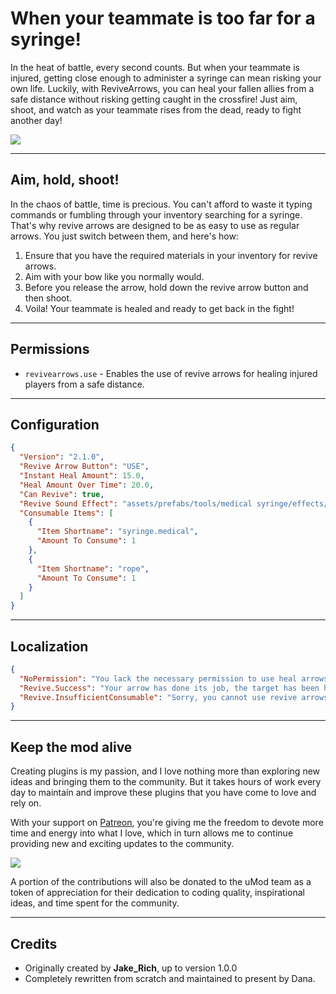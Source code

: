# When your teammate is too far for a syringe!
In the heat of battle, every second counts. But when your teammate is injured, getting close enough to administer a syringe can mean risking your own life. Luckily, with ReviveArrows, you can heal your fallen allies from a safe distance without risking getting caught in the crossfire! Just aim, shoot, and watch as your teammate rises from the dead, ready to fight another day!

![](https://i.imgur.com/DbfZmgl.png)

---------

## Aim, hold, shoot!
In the chaos of battle, time is precious. You can't afford to waste it typing commands or fumbling through your inventory searching for a syringe. That's why revive arrows are designed to be as easy to use as regular arrows. You just switch between them, and here's how:

1. Ensure that you have the required materials in your inventory for revive arrows.
2. Aim with your bow like you normally would.
3. Before you release the arrow, hold down the revive arrow button and then shoot.
4. Voila! Your teammate is healed and ready to get back in the fight!

------

## Permissions
* `revivearrows.use` - Enables the use of revive arrows for healing injured players from a safe distance.

----------

## Configuration
```json
{
  "Version": "2.1.0",
  "Revive Arrow Button": "USE",
  "Instant Heal Amount": 15.0,
  "Heal Amount Over Time": 20.0,
  "Can Revive": true,
  "Revive Sound Effect": "assets/prefabs/tools/medical syringe/effects/inject_friend.prefab",
  "Consumable Items": [
    {
      "Item Shortname": "syringe.medical",
      "Amount To Consume": 1
    },
    {
      "Item Shortname": "rope",
      "Amount To Consume": 1
    }
  ]
}
```

------------------

## Localization
```json
{
  "NoPermission": "You lack the necessary permission to use heal arrows.",
  "Revive.Success": "Your arrow has done its job, the target has been healed!",
  "Revive.InsufficientConsumable": "Sorry, you cannot use revive arrows without the required materials!"
}
```

-----------

## Keep the mod alive
Creating plugins is my passion, and I love nothing more than exploring new ideas and bringing them to the community. But it takes hours of work every day to maintain and improve these plugins that you have come to love and rely on.

With your support on [Patreon](https://www.patreon.com/VisEntities), you're  giving me the freedom to devote more time and energy into what I love, which in turn allows me to continue providing new and exciting updates to the community.

![](https://i.imgur.com/8uhEWPb.png)

A portion of the contributions will also be donated to the uMod team as a token of appreciation for their dedication to coding quality, inspirational ideas, and time spent for the community.

------

## Credits
* Originally created by **Jake_Rich**, up to version 1.0.0
* Completely rewritten from scratch and maintained to present by Dana.
